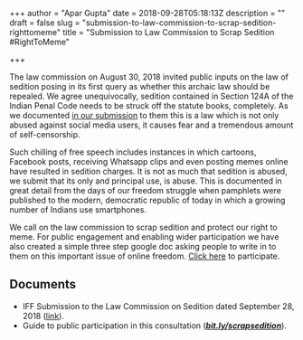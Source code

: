 +++
author = "Apar Gupta"
date = 2018-09-28T05:18:13Z
description = ""
draft = false
slug = "submission-to-law-commission-to-scrap-sedition-righttomeme"
title = "Submission to Law Commission to Scrap Sedition #RightToMeme"

+++


The law commission on August 30, 2018 invited public inputs on the law of sedition posing in its first query as whether this archaic law should be repealed. We agree unequivocally, sedition contained in Section 124A of the Indian Penal Code needs to be struck off the statute books, completely. As we documented [in our submission](https://drive.google.com/file/d/1WNyOdbP7zErHBeOVcNuC9TtJhVrPoAP8/view?usp=sharing) to them this is a law which is not only abused against social media users, it causes fear and a tremendous amount of self-censorship.

Such chilling of free speech includes instances in which cartoons, Facebook posts, receiving Whatsapp clips and even posting memes online have resulted in sedition charges. It is not as much that sedition is abused, we submit that its only and principal use, is abuse. This is documented in great detail from the days of our freedom struggle when pamphlets were published to the modern, democratic republic of today in which a growing number of Indians use smartphones.

We call on the law commission to scrap sedition and protect our right to meme. For public engagement and enabling wider participation we have also created a simple three step google doc asking people to write in to them on this important issue of online freedom. [Click here](bit.ly/scrapsedition) to participate.

## Documents

* IFF Submission to the Law Commission on Sedition dated September 28, 2018 ([link](https://drive.google.com/open?id=1WNyOdbP7zErHBeOVcNuC9TtJhVrPoAP8)).
* Guide to public participation in this consultation (**[_bit.ly/scrapsedition_](http://bit.ly/scrapsedition)**).

